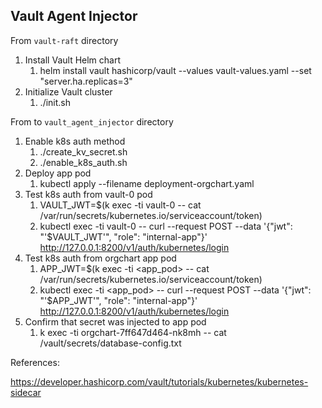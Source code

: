 ## Vault Agent Injector

From `vault-raft` directory

1. Install Vault Helm chart
   1. helm install vault hashicorp/vault --values vault-values.yaml --set "server.ha.replicas=3"
2. Initialize Vault cluster
   1. ./init.sh

From to `vault_agent_injector` directory

1. Enable k8s auth method
   1. ./create_kv_secret.sh
   2. ./enable_k8s_auth.sh
2. Deploy app pod
   1. kubectl apply --filename deployment-orgchart.yaml
3. Test k8s auth from vault-0 pod 
   1. VAULT_JWT=$(k exec -ti vault-0 -- cat /var/run/secrets/kubernetes.io/serviceaccount/token)
   2. kubectl exec -ti vault-0 -- curl --request POST --data '{"jwt": "'$VAULT_JWT'", "role": "internal-app"}' http://127.0.0.1:8200/v1/auth/kubernetes/login
4. Test k8s auth from orgchart app pod
   1. APP_JWT=$(k exec -ti <app_pod> -- cat /var/run/secrets/kubernetes.io/serviceaccount/token)
   2. kubectl exec -ti <app_pod> -- curl --request POST --data '{"jwt": "'$APP_JWT'", "role": "internal-app"}' http://127.0.0.1:8200/v1/auth/kubernetes/login
5. Confirm that secret was injected to app pod
   1. k exec -ti orgchart-7ff647d464-nk8mh -- cat /vault/secrets/database-config.txt

References: 

https://developer.hashicorp.com/vault/tutorials/kubernetes/kubernetes-sidecar


